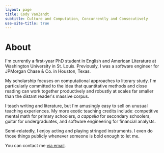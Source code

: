 ```yaml
---
layout: page
title: Cody VanZandt
subtitle: Culture and Computation, Concurrently and Consecutively
use-site-title: true
---
```


# About
I'm currently a first-year PhD student in English and American Literature at Washington University in St. Louis. Previously, I was a software engineer for JPMorgan Chase & Co. in Houston, Texas. 

My scholarship focuses on computational approaches to literary study. I'm particularly committed to the idea that quantitative methods and close reading can work together productively and robustly at scales far smaller than the distant reader's massive corpus.

I teach writing and literature, but I'm amusingly easy to sell on unusual teaching experiences. My more exotic teaching credits include: competitive mental math for primary schoolers, *a cappella* for secondary schoolers, guitar for undergraduates, and software engineering for financial analysts. 

Semi-relatedly, I enjoy acting and playing stringed instruments. I even do those things publicly whenever someone is bold enough to let me.

You can contact me [via email](mailto:codyvanzandt@wustl.edu).
